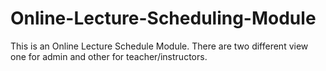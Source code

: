 # Online-Lecture-Scheduling-Module
This is an Online Lecture Schedule Module. There are two different view one for admin and other for teacher/instructors.

